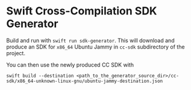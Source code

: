 # Swift Cross-Compilation SDK Generator

Build and run with `swift run sdk-generator`. This will download and produce an SDK for `x86_64` Ubuntu Jammy in
`cc-sdk` subdirectory of the project.

You can then use the newly produced CC SDK with

```
swift build --destination <path_to_the_generator_source_dir>/cc-sdk/x86_64-unknown-linux-gnu/ubuntu-jammy-destination.json
```
